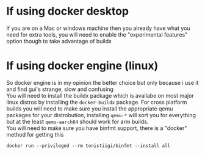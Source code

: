 # If using docker desktop 

If you are on a Mac or windows machine then you already have what you need for extra tools, you will need to enable the "experimental features" option though to take advantage of buildx

# If using docker engine (linux)

So docker engine is in my opinion the better choice but only because i use it and find gui's strange, slow and confusing  
You will need to install the buildx package which is availabe on most major linux distros by installing the `docker-buildx` package. For cross platform builds you will need to make sure you install the appropriate qemu packages for your distrobution, installing `qemu-*` will sort you for everything but at the least `qemu-aarch64` should work for arm builds.  
You will need to make sure you have binfmt support, there is a "docker" method for getting this 

    docker run --privileged --rm tonistiigi/binfmt --install all

